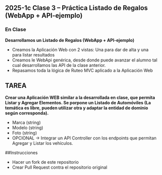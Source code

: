 ## 2025-1c Clase 3 – Práctica Listado de Regalos (WebApp + API-ejemplo)
 ### En Clase
 **Desarrollamos un Listado de Regalos (WebApp + API-ejemplo)**
 - Creamos la Aplicación Web con 2 vistas: Una para dar de alta y una para listar resultados
 - Creamos le WebApi genérica, desde donde puede avanzar el alumno tal cual desarrollamos las API de la clase anterior. 
 - Repasamos toda la lógica de Ruteo MVC aplicado a la Aplicación Web

 ## TAREA
 **Crear una Aplicación WEB similar a la desarrollada en clase, que permita Listar y Agregar Elementos. Se porpone un Listado de Automóviles (La temática es libre, pueden utilizar otra y adaptar la entidad de dominio según corresponda).**
 - Marca (string)
 - Modelo (string)
 - Foto (string)
 - OPCIONAL -> Integrar un API Controller con los endpoints que permitan Agregar y Listar los vehículos.
 
 ##Instrucciones  
 - Hacer un fork de este repositorio
 - Crear Pull Request contra el repositorio original
